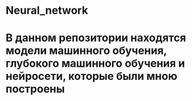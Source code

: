 # Neural_network

# В данном репозитории находятся модели машинного обучения, глубокого машинного обучения и нейросети, которые были мною построены 
